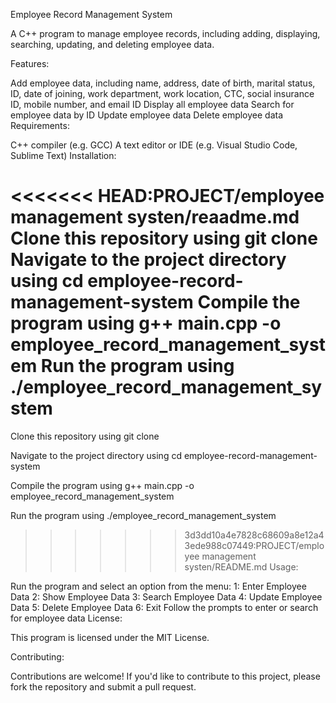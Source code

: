 Employee Record Management System

A C++ program to manage employee records, including adding, displaying, searching, updating, and deleting employee data.

Features:

Add employee data, including name, address, date of birth, marital status, ID, date of joining, work department, work location, CTC, social insurance ID, mobile number, and email ID
Display all employee data
Search for employee data by ID
Update employee data
Delete employee data
Requirements:

C++ compiler (e.g. GCC)
A text editor or IDE (e.g. Visual Studio Code, Sublime Text)
Installation:

<<<<<<< HEAD:PROJECT/employee management systen/reaadme.md
Clone this repository using git clone 
Navigate to the project directory using 
cd employee-record-management-system
Compile the program using
 g++ main.cpp -o employee_record_management_system
Run the program using
 ./employee_record_management_system
=======
Clone this repository using git clone

Navigate to the project directory using 
cd employee-record-management-system

Compile the program using 
g++ main.cpp -o employee_record_management_system

Run the program using 
./employee_record_management_system
>>>>>>> 3d3dd10a4e7828c68609a8e12a43ede988c07449:PROJECT/employee management systen/README.md
Usage:

Run the program and select an option from the menu:
1: Enter Employee Data
2: Show Employee Data
3: Search Employee Data
4: Update Employee Data
5: Delete Employee Data
6: Exit
Follow the prompts to enter or search for employee data
License:

This program is licensed under the MIT License.

Contributing:

Contributions are welcome! If you'd like to contribute to this project, please fork the repository and submit a pull request.
